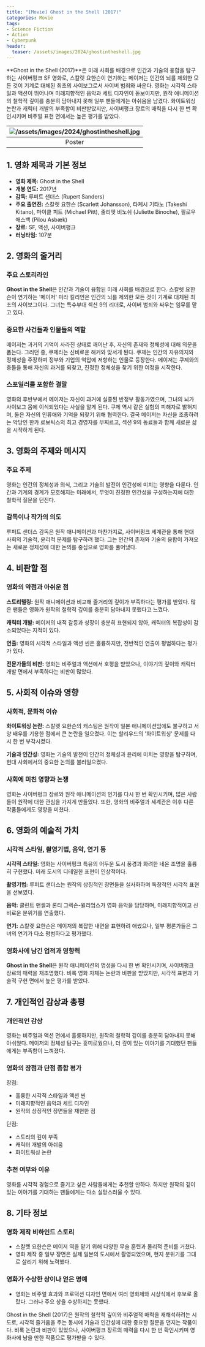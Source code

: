 ```yaml
---
title: "[Movie] Ghost in the Shell (2017)"
categories: Movie
tags:
- Science Fiction
- Action
- Cyberpunk
header:
  teaser: /assets/images/2024/ghostintheshell.jpg
---
```


**Ghost in the Shell (2017)**은 미래 사회를 배경으로 인간과 기술의 융합을 탐구하는 사이버펑크 SF 영화로, 스칼렛 요한슨이 연기하는 메이저는 인간의 뇌를 제외한 모든 것이 기계로 대체된 최초의 사이보그로서 사이버 범죄와 싸운다. 영화는 시각적 스타일과 액션이 뛰어나며 미래지향적인 음악과 세트 디자인이 돋보이지만, 원작 애니메이션의 철학적 깊이를 충분히 담아내지 못해 일부 팬들에게는 아쉬움을 남겼다. 화이트워싱 논란과 캐릭터 개발의 부족함이 비판받았지만, 사이버펑크 장르의 매력을 다시 한 번 확인시키며 비주얼 표현 면에서는 높은 평가를 받았다.

|![/assets/images/2024/ghostintheshell.jpg]()|
|:---:|
|Poster|

## 1. 영화 제목과 기본 정보
- **영화 제목:** Ghost in the Shell
- **개봉 연도:** 2017년
- **감독:** 루퍼트 샌더스 (Rupert Sanders)
- **주요 출연진:** 스칼렛 요한슨 (Scarlett Johansson), 타케시 기타노 (Takeshi Kitano), 마이클 피트 (Michael Pitt), 줄리엣 비노쉬 (Juliette Binoche), 필로우 애스백 (Pilou Asbæk)
- **장르:** SF, 액션, 사이버펑크
- **러닝타임:** 107분

## 2. 영화의 줄거리

### 주요 스토리라인

**Ghost in the Shell**은 인간과 기술이 융합된 미래 사회를 배경으로 한다. 스칼렛 요한슨이 연기하는 '메이저' 미라 킬리언은 인간의 뇌를 제외한 모든 것이 기계로 대체된 최초의 사이보그이다. 그녀는 특수부대 섹션 9의 리더로, 사이버 범죄와 싸우는 임무를 맡고 있다.

### 중요한 사건들과 인물들의 역할

메이저는 과거의 기억이 사라진 상태로 깨어난 후, 자신의 존재와 정체성에 대해 의문을 품는다. 그러던 중, 쿠제라는 신비로운 해커와 맞서게 된다. 쿠제는 인간의 자유의지와 정체성을 주장하며 정부와 기업의 억압에 저항하는 인물로 등장한다. 메이저는 쿠제와의 충돌을 통해 자신의 과거를 되찾고, 진정한 정체성을 찾기 위한 여정을 시작한다.

### 스포일러를 포함한 결말

영화의 후반부에서 메이저는 자신이 과거에 실종된 반정부 활동가였으며, 그녀의 뇌가 사이보그 몸에 이식되었다는 사실을 알게 된다. 쿠제 역시 같은 실험의 피해자로 밝혀지며, 둘은 자신의 인류애와 기억을 되찾기 위해 협력한다. 결국 메이저는 자신을 조종하려는 악당인 한카 로보틱스의 최고 경영자를 무찌르고, 섹션 9의 동료들과 함께 새로운 삶을 시작하게 된다.

## 3. 영화의 주제와 메시지

### 주요 주제

영화는 인간의 정체성과 의식, 그리고 기술의 발전이 인간성에 미치는 영향을 다룬다. 인간과 기계의 경계가 모호해지는 미래에서, 무엇이 진정한 인간성을 구성하는지에 대한 철학적 질문을 던진다.

### 감독이나 작가의 의도

루퍼트 샌더스 감독은 원작 애니메이션과 마찬가지로, 사이버펑크 세계관을 통해 현대 사회의 기술적, 윤리적 문제를 탐구하려 했다. 그는 인간의 존재와 기술의 융합이 가져오는 새로운 정체성에 대한 논의를 중심으로 영화를 풀어냈다.

## 4. 비판할 점

### 영화의 약점과 아쉬운 점

**스토리텔링:** 원작 애니메이션과 비교해 줄거리의 깊이가 부족하다는 평가를 받았다. 많은 팬들은 영화가 원작의 철학적 깊이를 충분히 담아내지 못했다고 느꼈다.

**캐릭터 개발:** 메이저의 내적 갈등과 성장이 충분히 표현되지 않아, 캐릭터의 복잡성이 감소되었다는 지적이 있다.

**연출:** 영화의 시각적 스타일과 액션 씬은 훌륭하지만, 전반적인 연출이 평범하다는 평가가 있다.

**전문가들의 비판:** 영화는 비주얼과 액션에서 호평을 받았으나, 이야기의 깊이와 캐릭터 개발 면에서 부족하다는 비판이 많았다.

## 5. 사회적 이슈와 영향

### 사회적, 문화적 이슈

**화이트워싱 논란:** 스칼렛 요한슨의 캐스팅은 원작이 일본 애니메이션임에도 불구하고 서양 배우를 기용한 점에서 큰 논란을 일으켰다. 이는 할리우드의 '화이트워싱' 문제를 다시 한 번 부각시켰다.

**기술과 인간성:** 영화는 기술의 발전이 인간의 정체성과 윤리에 미치는 영향을 탐구하며, 현대 사회에서의 중요한 논의를 불러일으켰다.

### 사회에 미친 영향과 논쟁

영화는 사이버펑크 장르와 원작 애니메이션의 인기를 다시 한 번 확인시키며, 많은 사람들이 원작에 대한 관심을 가지게 만들었다. 또한, 영화의 비주얼과 세계관은 이후 다른 작품들에게도 영향을 미쳤다.

## 6. 영화의 예술적 가치

### 시각적 스타일, 촬영기법, 음악, 연기 등

**시각적 스타일:** 영화는 사이버펑크 특유의 어두운 도시 풍경과 화려한 네온 조명을 훌륭히 구현했다. 미래 도시의 디테일한 표현이 인상적이다.

**촬영기법:** 루퍼트 샌더스는 원작의 상징적인 장면들을 실사화하며 독창적인 시각적 표현을 선보였다.

**음악:** 클린트 맨셀과 론티 그렉슨-윌리엄스가 영화 음악을 담당하며, 미래지향적이고 신비로운 분위기를 연출했다.

**연기:** 스칼렛 요한슨은 메이저의 복잡한 내면을 표현하려 애썼으나, 일부 평론가들은 그녀의 연기가 다소 평범하다고 평가했다.

### 영화사에 남긴 업적과 영향력

**Ghost in the Shell**은 원작 애니메이션의 명성을 다시 한 번 확인시키며, 사이버펑크 장르의 매력을 재조명했다. 비록 영화 자체는 논란과 비판을 받았지만, 시각적 표현과 기술적 구현 면에서 높은 평가를 받았다.

## 7. 개인적인 감상과 총평

### 개인적인 감상

영화는 비주얼과 액션 면에서 훌륭하지만, 원작의 철학적 깊이를 충분히 담아내지 못해 아쉬웠다. 메이저의 정체성 탐구는 흥미로웠으나, 더 깊이 있는 이야기를 기대했던 팬들에게는 부족함이 느껴졌다.

### 영화의 장점과 단점 종합 평가

장점:
- 훌륭한 시각적 스타일과 액션 씬
- 미래지향적인 음악과 세트 디자인
- 원작의 상징적인 장면들을 재현한 점

단점:
- 스토리의 깊이 부족
- 캐릭터 개발의 아쉬움
- 화이트워싱 논란

### 추천 여부와 이유

영화를 시각적 경험으로 즐기고 싶은 사람들에게는 추천할 만하다. 하지만 원작의 깊이 있는 이야기를 기대하는 팬들에게는 다소 실망스러울 수 있다.

## 8. 기타 정보

### 영화 제작 비하인드 스토리

- 스칼렛 요한슨은 메이저 역을 맡기 위해 다양한 무술 훈련과 물리적 준비를 거쳤다.
- 영화 제작 중 일부 장면은 실제 일본의 도시에서 촬영되었으며, 현지 분위기를 그대로 살리기 위해 노력했다.

### 영화가 수상한 상이나 얻은 명예

- 영화는 비주얼 효과와 프로덕션 디자인 면에서 여러 영화제와 시상식에서 후보로 올랐다. 그러나 주요 상을 수상하지는 못했다.

Ghost in the Shell (2017)은 원작의 철학적 깊이와 비주얼적 매력을 재해석하려는 시도로, 시각적 즐거움을 주는 동시에 기술과 인간성에 대한 중요한 질문을 던지는 작품이다. 비록 논란과 비판이 있었으나, 사이버펑크 장르의 매력을 다시 한 번 확인시키며 영화사에 남을 만한 작품으로 평가받을 수 있다.